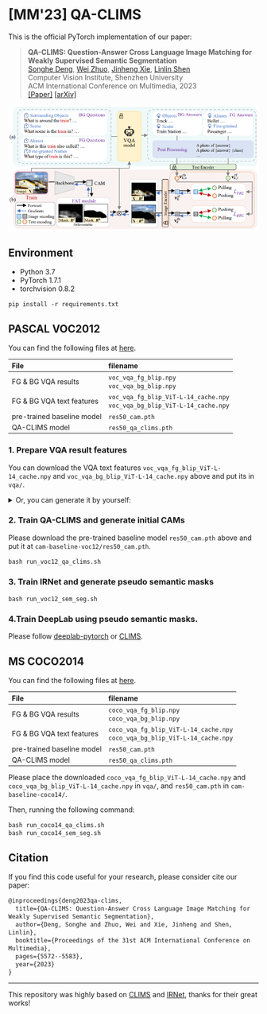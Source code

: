 # [MM'23] QA-CLIMS

This is the official PyTorch implementation of our paper:

> **QA-CLIMS: Question-Answer Cross Language Image Matching for Weakly Supervised Semantic Segmentation** <br>
> [Songhe Deng](https://github.com/Tiiiktak), [Wei Zhuo](), [Jinheng Xie](https://github.com/Sierkinhane), [Linlin Shen](https://scholar.google.com/citations?user=AZ_y9HgAAAAJ) <br>
> Computer Vision Institute, Shenzhen University<br>
> ACM International Conference on Multimedia, 2023 <br>
> [[Paper]](https://dl.acm.org/doi/10.1145/3581783.3612148) [[arXiv]](https://arxiv.org/abs/2401.09883)

<img src="source/method_fig.png" width="800"/>

## Environment

- Python 3.7
- PyTorch 1.7.1
- torchvision 0.8.2

```shell
pip install -r requirements.txt
```

## PASCAL VOC2012

You can find the following files at [here](https://drive.google.com/drive/folders/1U79Lmp-ufajPCUG7jAVyk924f9YmQSsA?usp=drive_link).

| File                       | filename                                                                       |
|:---------------------------|:-------------------------------------------------------------------------------|
| FG & BG VQA results        | `voc_vqa_fg_blip.npy` <br> `voc_vqa_bg_blip.npy`                               | 
| FG & BG VQA text features  | `voc_vqa_fg_blip_ViT-L-14_cache.npy` <br> `voc_vqa_bg_blip_ViT-L-14_cache.npy` |
| pre-trained baseline model | `res50_cam.pth`                                                                |
| QA-CLIMS model             | `res50_qa_clims.pth`                                                           |


### 1. Prepare VQA result features

You can download the VQA text features `voc_vqa_fg_blip_ViT-L-14_cache.npy` and `voc_vqa_bg_blip_ViT-L-14_cache.npy` above 
and put its in `vqa/`.

<details>
<summary>Or, you can generate it by yourself:</summary>

To generate VQA results, please follow [third_party/README](third_party/README.md#BLIP).

After that, run following command to generate VQA text features:

```shell
python tools/gen_text_feats_cache.py voc \
    --vqa_fg_file vqa/voc_vqa_fg_blip.npy \
    --vqa_fg_cache_file vqa/voc_vqa_fg_blip_ViT-L-14_cache.npy \
    --vqa_bg_file vqa/voc_vqa_bg_blip.npy \
    --vqa_bg_cache_file vqa/voc_vqa_bg_blip_ViT-L-14_cache.npy \
    --clip ViT-L/14
```

</details>


### 2. Train QA-CLIMS and generate initial CAMs

Please download the pre-trained baseline model `res50_cam.pth` above and put it at `cam-baseline-voc12/res50_cam.pth`.

```shell
bash run_voc12_qa_clims.sh
```

### 3. Train IRNet and generate pseudo semantic masks

```shell
bash run_voc12_sem_seg.sh
```

### 4.Train DeepLab using pseudo semantic masks. 

Please follow [deeplab-pytorch](https://github.com/kazuto1011/deeplab-pytorch) or [CLIMS](https://github.com/CVI-SZU/CLIMS/tree/master/segmentation/deeplabv2).

## MS COCO2014

You can find the following files at [here](https://drive.google.com/drive/folders/1U79Lmp-ufajPCUG7jAVyk924f9YmQSsA?usp=drive_link).

| File                       | filename                                                                         |
|:---------------------------|:---------------------------------------------------------------------------------|
| FG & BG VQA results        | `coco_vqa_fg_blip.npy` <br> `coco_vqa_bg_blip.npy`                               | 
| FG & BG VQA text features  | `coco_vqa_fg_blip_ViT-L-14_cache.npy` <br> `coco_vqa_bg_blip_ViT-L-14_cache.npy` |
| pre-trained baseline model | `res50_cam.pth`                                                                  |
| QA-CLIMS model             | `res50_qa_clims.pth`                                                             |


Please place the downloaded `coco_vqa_fg_blip_ViT-L-14_cache.npy` and `coco_vqa_bg_blip_ViT-L-14_cache.npy` 
in `vqa/`, and `res50_cam.pth` in `cam-baseline-coco14/`.

Then, running the following command:

```shell
bash run_coco14_qa_clims.sh
bash run_coco14_sem_seg.sh
```


## Citation

If you find this code useful for your research, please consider cite our paper:

```
@inproceedings{deng2023qa-clims,
  title={QA-CLIMS: Question-Answer Cross Language Image Matching for Weakly Supervised Semantic Segmentation},
  author={Deng, Songhe and Zhuo, Wei and Xie, Jinheng and Shen, Linlin},
  booktitle={Proceedings of the 31st ACM International Conference on Multimedia},
  pages={5572--5583},
  year={2023}
}
```


---

This repository was highly based on [CLIMS](https://github.com/CVI-SZU/CLIMS) and [IRNet](https://github.com/jiwoon-ahn/irn), thanks for their great works!